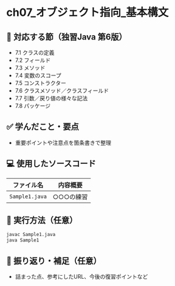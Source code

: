 # ch07_オブジェクト指向_基本構文

## 📘 対応する節（独習Java 第6版）
- 7.1 クラスの定義
- 7.2 フィールド
- 7.3 メソッド
- 7.4 変数のスコープ
- 7.5 コンストラクター
- 7.6 クラスメソッド／クラスフィールド
- 7.7 引数／戻り値の様々な記法
- 7.8 パッケージ

## ✅ 学んだこと・要点
- 重要ポイントや注意点を箇条書きで整理

## 💻 使用したソースコード
| ファイル名             | 内容概要                         |
|------------------------|----------------------------------|
| `Sample1.java`         | ○○○の練習                       |

## 🧪 実行方法（任意）
```bash
javac Sample1.java
java Sample1
```

## 🔁 振り返り・補足（任意）
- 詰まった点、参考にしたURL、今後の復習ポイントなど